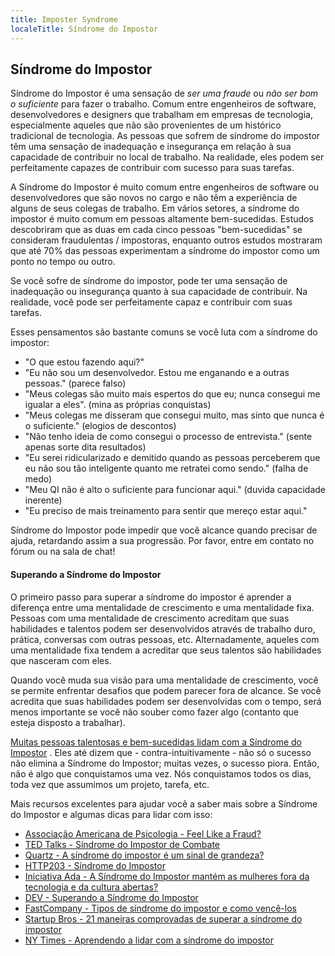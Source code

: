 ```yaml
---
title: Imposter Syndrome
localeTitle: Síndrome do Impostor
---
```

## Síndrome do Impostor

Síndrome do Impostor é uma sensação de _ser uma fraude_ ou _não ser bom o suficiente_ para fazer o trabalho. Comum entre engenheiros de software, desenvolvedores e designers que trabalham em empresas de tecnologia, especialmente aqueles que não são provenientes de um histórico tradicional de tecnologia. As pessoas que sofrem de síndrome do impostor têm uma sensação de inadequação e insegurança em relação à sua capacidade de contribuir no local de trabalho. Na realidade, eles podem ser perfeitamente capazes de contribuir com sucesso para suas tarefas.

A Síndrome do Impostor é muito comum entre engenheiros de software ou desenvolvedores que são novos no cargo e não têm a experiência de alguns de seus colegas de trabalho. Em vários setores, a síndrome do impostor é muito comum em pessoas altamente bem-sucedidas. Estudos descobriram que as duas em cada cinco pessoas "bem-sucedidas" se consideram fraudulentas / impostoras, enquanto outros estudos mostraram que até 70% das pessoas experimentam a síndrome do impostor como um ponto no tempo ou outro.

Se você sofre de síndrome do impostor, pode ter uma sensação de inadequação ou insegurança quanto à sua capacidade de contribuir. Na realidade, você pode ser perfeitamente capaz e contribuir com suas tarefas.

Esses pensamentos são bastante comuns se você luta com a síndrome do impostor:

*   "O que estou fazendo aqui?"
*   "Eu não sou um desenvolvedor. Estou me enganando e a outras pessoas." (parece falso)
*   "Meus colegas são muito mais espertos do que eu; nunca consegui me igualar a eles". (mina as próprias conquistas)
*   "Meus colegas me disseram que consegui muito, mas sinto que nunca é o suficiente." (elogios de descontos)
*   "Não tenho ideia de como consegui o processo de entrevista." (sente apenas sorte dita resultados)
*   "Eu serei ridicularizado e demitido quando as pessoas perceberem que eu não sou tão inteligente quanto me retratei como sendo." (falha de medo)
*   "Meu QI não é alto o suficiente para funcionar aqui." (duvida capacidade inerente)
*   "Eu preciso de mais treinamento para sentir que mereço estar aqui."

Síndrome do Impostor pode impedir que você alcance quando precisar de ajuda, retardando assim a sua progressão. Por favor, entre em contato no fórum ou na sala de chat!

#### Superando a Síndrome do Impostor

O primeiro passo para superar a síndrome do impostor é aprender a diferença entre uma mentalidade de crescimento e uma mentalidade fixa. Pessoas com uma mentalidade de crescimento acreditam que suas habilidades e talentos podem ser desenvolvidos através de trabalho duro, prática, conversas com outras pessoas, etc. Alternadamente, aqueles com uma mentalidade fixa tendem a acreditar que seus talentos são habilidades que nasceram com eles.

Quando você muda sua visão para uma mentalidade de crescimento, você se permite enfrentar desafios que podem parecer fora de alcance. Se você acredita que suas habilidades podem ser desenvolvidas com o tempo, será menos importante se você não souber como fazer algo (contanto que esteja disposto a trabalhar).

[Muitas pessoas talentosas e bem-sucedidas lidam com a Síndrome do Impostor](https://www.thecut.com/2017/01/25-famous-women-on-impostor-syndrome-and-self-doubt.html) . Eles até dizem que - contra-intuitivamente - não só o sucesso não elimina a Síndrome do Impostor; muitas vezes, o sucesso piora. Então, não é algo que conquistamos uma vez. Nós conquistamos todos os dias, toda vez que assumimos um projeto, tarefa, etc.

Mais recursos excelentes para ajudar você a saber mais sobre a Síndrome do Impostor e algumas dicas para lidar com isso:

*   [Associação Americana de Psicologia - Feel Like a Fraud?](http://www.apa.org/gradpsych/2013/11/fraud.aspx)
*   [TED Talks - Síndrome do Impostor de Combate](https://www.ted.com/playlists/503/fighting_impostor_syndrome)
*   [Quartz - A síndrome do impostor é um sinal de grandeza?](https://qz.com/606727/is-imposter-syndrome-a-sign-of-greatness/)
*   [HTTP203 - Síndrome do Impostor](https://www.youtube.com/watch?v=VNr1Kb07aME)
*   [Iniciativa Ada - A Síndrome do Impostor mantém as mulheres fora da tecnologia e da cultura abertas?](https://adainitiative.org/2013/08/28/is-impostor-syndrome-keeping-women-out-of-open-technology-and-culture/)
*   [DEV - Superando a Síndrome do Impostor](https://dev.to/kathryngrayson/overcoming-impostor-syndrome-apg)
*   [FastCompany - Tipos de síndrome do impostor e como vencê-los](https://www.fastcompany.com/40421352/the-five-types-of-impostor-syndrome-and-how-to-beat-them)
*   [Startup Bros - 21 maneiras comprovadas de superar a síndrome do impostor](https://startupbros.com/21-ways-overcome-impostor-syndrome/)
*   [NY Times - Aprendendo a lidar com a síndrome do impostor](https://www.nytimes.com/2015/10/26/your-money/learning-to-deal-with-the-impostor-syndrome.html)